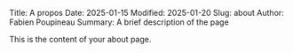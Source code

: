 Title: A propos
Date: 2025-01-15
Modified: 2025-01-20
Slug: about
Author: Fabien Poupineau
Summary: A brief description of the page

This is the content of your about page.